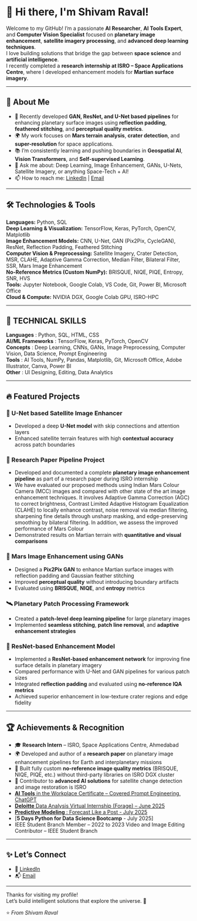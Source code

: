 # 👋 Hi there, I'm Shivam Raval!

Welcome to my GitHub! I’m a passionate **AI Researcher**, **AI Tools Expert**, and **Computer Vision Specialist** focused on **planetary image enhancement**, **satellite imagery processing**, and **advanced deep learning techniques**.  
I love building solutions that bridge the gap between **space science** and **artificial intelligence**.  
I recently completed a **research internship at ISRO – Space Applications Centre**, where I developed enhancement models for **Martian surface imagery**.

---

## 🚀 About Me

- 🔭 Recently developed **GAN, ResNet, and U-Net based pipelines** for enhancing planetary surface images using **reflection padding**, **feathered stitching**, and **perceptual quality metrics**.  
- 🌍 My work focuses on **Mars terrain analysis**, **crater detection**, and **super-resolution** for space applications.  
- 📚 I’m consistently learning and pushing boundaries in **Geospatial AI**, **Vision Transformers**, and **Self-supervised Learning**.  
- 💬 Ask me about: Deep Learning, Image Enhancement, GANs, U-Nets, Satellite Imagery, or anything Space-Tech + AI!  
- 📫 How to reach me: [LinkedIn](https://www.linkedin.com/in/shivam-raval-068320223/) | [Email](https://mail.google.com/mail/u/0/?tab=rm&ogbl#inbox?compose=CllgCJNrccJfLnbvWnDjnDmcQnqvtXNmXFKrKsJwdfrsvkRjTvlvRNBrCGkXzbXXflsfkKwLvSB)

---

## 🛠️ Technologies & Tools

**Languages:**  Python, SQL  
**Deep Learning & Visualization:**  TensorFlow, Keras, PyTorch, OpenCV, Matplotlib  
**Image Enhancement Models:**  CNN, U-Net, GAN (Pix2Pix, CycleGAN), ResNet, Reflection Padding, Feathered Stitching  
**Computer Vision & Preprocessing:**  Satellite Imagery, Crater Detection, MSR, CLAHE, Adaptive Gamma Correction, Median Filter, Bilateral Filter, SSR, Mars Image Enhancement  
**No-Reference Metrics (Custom NumPy):**  BRISQUE, NIQE, PIQE, Entropy, SNR, HVS  
**Tools:**  Jupyter Notebook, Google Colab, VS Code, Git, Power BI, Microsoft Office  
**Cloud & Compute:**  NVIDIA DGX, Google Colab GPU, ISRO-HPC  

---

## 🧰 TECHNICAL SKILLS

**Languages** : Python, SQL, HTML, CSS  
**AI/ML Frameworks** : TensorFlow, Keras, PyTorch, OpenCV  
**Concepts** : Deep Learning, CNNs, GANs, Image Preprocessing, Computer Vision, Data Science, Prompt Engineering  
**Tools** : AI Tools, NumPy, Pandas, Matplotlib, Git, Microsoft Office, Adobe Illustrator, Canva, Power BI  
**Other** : UI Designing, Editing, Data Analytics

---

## 🔥 Featured Projects
### 🧠 U-Net based Satellite Image Enhancer
- Developed a deep **U-Net model** with skip connections and attention layers  
- Enhanced satellite terrain features with high **contextual accuracy** across patch boundaries
  
### 📄 Research Paper Pipeline Project  
- Developed and documented a complete **planetary image enhancement pipeline** as part of a research paper during ISRO internship
- We have evaluated our proposed methods using Indian Mars Colour Camera (MCC) images and compared with other state of the art image enhancement techniques. It involves Adaptive Gamma Correction (AGC) to correct brightness, Contrast Limited Adaptive Histogram Equalization (CLAHE) to locally enhance contrast, noise removal via median filtering, sharpening fine details through unsharp masking, and edge-preserving smoothing by bilateral filtering. In addition, we assess the improved performance of Mars Colour
- Demonstrated results on Martian terrain with **quantitative and visual comparisons**
  
### 🌌 Mars Image Enhancement using GANs
- Designed a **Pix2Pix GAN** to enhance Martian surface images with reflection padding and Gaussian feather stitching  
- Improved **perceptual quality** without introducing boundary artifacts  
- Evaluated using **BRISQUE**, **NIQE**, and **entropy** metrics  

### 🛰️ Planetary Patch Processing Framework
- Created a **patch-level deep learning pipeline** for large planetary images  
- Implemented **seamless stitching**, **patch line removal**, and **adaptive enhancement strategies**  

### 🧬 ResNet-based Enhancement Model  
- Implemented a **ResNet-based enhancement network** for improving fine surface details in planetary imagery  
- Compared performance with U-Net and GAN pipelines for various patch sizes  
- Integrated **reflection padding** and evaluated using **no-reference IQA metrics**  
- Achieved superior enhancement in low-texture crater regions and edge fidelity

---

## 🏆 Achievements & Recognition

- 🎓 **Research Intern** – ISRO, Space Applications Centre, Ahmedabad  
- 🌍 Developed and author of a **research paper** on planetary image enhancement pipelines for Earth and interplanetary missions  
- 🏅 Built fully custom **no-reference image quality metrics** (BRISQUE, NIQE, PIQE, etc.) without third-party libraries on ISRO DGX cluster  
- 🚀 Contributor to **advanced AI solutions** for satellite change detection and image restoration is ISRO
- [**AI Tools** in the Workplace Certificate – Covered Prompt Engineering, ChatGPT](https://certx.in/certificate/0270772f-3809-4400-b29b-1e1c61cd0997464725)
- [**Deloitte** Data Analysis Virtual Internship (Forage) – June 2025](https://forage-uploads-prod.s3.amazonaws.com/completion-certificates/9PBTqmSxAf6zZTseP/io9DzWKe3PTsiS6GG_9PBTqmSxAf6zZTseP_FXnXvbub659F2QA5d_1750949541838_completion_certificate.pdf)
- [**Predictive Modeling** : Forecast Like a Post - July 2025](https://www.cert.devtown.in/verify/1OTY0M)
- [**5 Days Python for Data Science Bootcamp** - July 2025]
- IEEE Student Branch Member – 2022 to 2023 Video and Image Editing Contributor – IEEE Student Branch

---

## ✨ Let’s Connect

- 🔗 [LinkedIn](https://www.linkedin.com/in/shivam-raval-068320223/)  
- 📬 [Email](https://mail.google.com/mail/u/0/?tab=rm&ogbl#inbox?compose=CllgCJNrccJfLnbvWnDjnDmcQnqvtXNmXFKrKsJwdfrsvkRjTvlvRNBrCGkXzbXXflsfkKwLvSB)

---

Thanks for visiting my profile!  
Let’s build intelligent solutions that explore the universe. 🚀  

⭐️ *From Shivam Raval*
